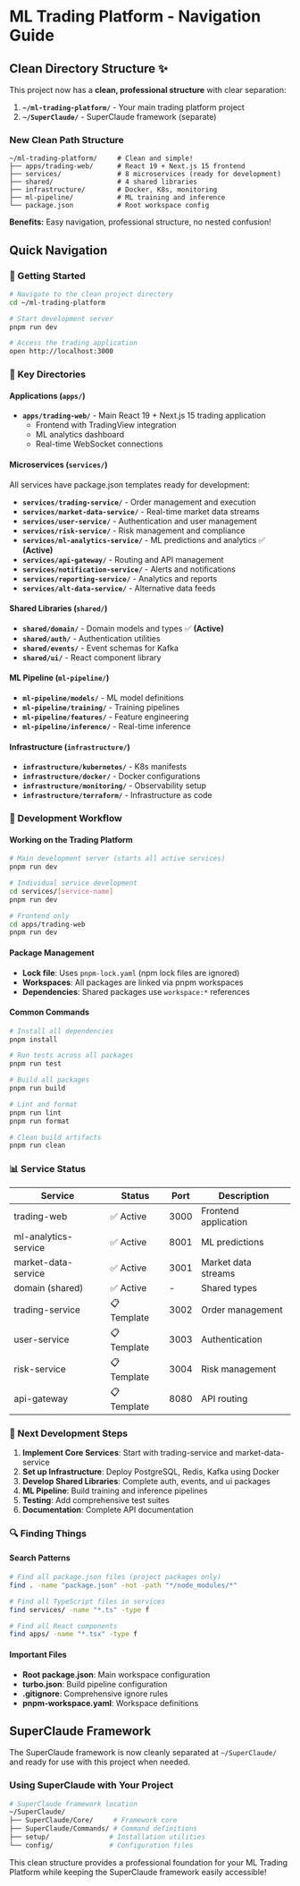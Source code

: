 # ML Trading Platform - Navigation Guide

## Clean Directory Structure ✨

This project now has a **clean, professional structure** with clear separation:

1. **`~/ml-trading-platform/`** - Your main trading platform project  
2. **`~/SuperClaude/`** - SuperClaude framework (separate)

### New Clean Path Structure
```
~/ml-trading-platform/     # Clean and simple!
├── apps/trading-web/      # React 19 + Next.js 15 frontend
├── services/              # 8 microservices (ready for development)
├── shared/                # 4 shared libraries  
├── infrastructure/        # Docker, K8s, monitoring
├── ml-pipeline/           # ML training and inference
└── package.json           # Root workspace config
```

**Benefits:** Easy navigation, professional structure, no nested confusion!

## Quick Navigation

### 🚀 Getting Started
```bash
# Navigate to the clean project directory
cd ~/ml-trading-platform

# Start development server  
pnpm run dev

# Access the trading application
open http://localhost:3000
```

### 📁 Key Directories

#### Applications (`apps/`)
- **`apps/trading-web/`** - Main React 19 + Next.js 15 trading application
  - Frontend with TradingView integration
  - ML analytics dashboard  
  - Real-time WebSocket connections

#### Microservices (`services/`)
All services have package.json templates ready for development:
- **`services/trading-service/`** - Order management and execution
- **`services/market-data-service/`** - Real-time market data streams  
- **`services/user-service/`** - Authentication and user management
- **`services/risk-service/`** - Risk management and compliance
- **`services/ml-analytics-service/`** - ML predictions and analytics ✅ **(Active)**
- **`services/api-gateway/`** - Routing and API management
- **`services/notification-service/`** - Alerts and notifications
- **`services/reporting-service/`** - Analytics and reports
- **`services/alt-data-service/`** - Alternative data feeds

#### Shared Libraries (`shared/`)
- **`shared/domain/`** - Domain models and types ✅ **(Active)**
- **`shared/auth/`** - Authentication utilities
- **`shared/events/`** - Event schemas for Kafka
- **`shared/ui/`** - React component library

#### ML Pipeline (`ml-pipeline/`)
- **`ml-pipeline/models/`** - ML model definitions
- **`ml-pipeline/training/`** - Training pipelines
- **`ml-pipeline/features/`** - Feature engineering
- **`ml-pipeline/inference/`** - Real-time inference

#### Infrastructure (`infrastructure/`)
- **`infrastructure/kubernetes/`** - K8s manifests
- **`infrastructure/docker/`** - Docker configurations
- **`infrastructure/monitoring/`** - Observability setup
- **`infrastructure/terraform/`** - Infrastructure as code

### 🔧 Development Workflow

#### Working on the Trading Platform
```bash
# Main development server (starts all active services)
pnpm run dev

# Individual service development
cd services/[service-name]
pnpm run dev

# Frontend only
cd apps/trading-web  
pnpm run dev
```

#### Package Management
- **Lock file**: Uses `pnpm-lock.yaml` (npm lock files are ignored)
- **Workspaces**: All packages are linked via pnpm workspaces
- **Dependencies**: Shared packages use `workspace:*` references

#### Common Commands
```bash
# Install all dependencies
pnpm install

# Run tests across all packages
pnpm run test

# Build all packages
pnpm run build

# Lint and format
pnpm run lint
pnpm run format

# Clean build artifacts
pnpm run clean
```

### 📊 Service Status

| Service | Status | Port | Description |
|---------|--------|------|-------------|
| trading-web | ✅ Active | 3000 | Frontend application |
| ml-analytics-service | ✅ Active | 8001 | ML predictions |
| market-data-service | ✅ Active | 3001 | Market data streams |
| domain (shared) | ✅ Active | - | Shared types |
| trading-service | 📋 Template | 3002 | Order management |
| user-service | 📋 Template | 3003 | Authentication |
| risk-service | 📋 Template | 3004 | Risk management |
| api-gateway | 📋 Template | 8080 | API routing |

### 🎯 Next Development Steps

1. **Implement Core Services**: Start with trading-service and market-data-service
2. **Set up Infrastructure**: Deploy PostgreSQL, Redis, Kafka using Docker
3. **Develop Shared Libraries**: Complete auth, events, and ui packages  
4. **ML Pipeline**: Build training and inference pipelines
5. **Testing**: Add comprehensive test suites
6. **Documentation**: Complete API documentation

### 🔍 Finding Things

#### Search Patterns
```bash
# Find all package.json files (project packages only)
find . -name "package.json" -not -path "*/node_modules/*"

# Find all TypeScript files in services
find services/ -name "*.ts" -type f

# Find all React components
find apps/ -name "*.tsx" -type f
```

#### Important Files
- **Root package.json**: Main workspace configuration
- **turbo.json**: Build pipeline configuration  
- **.gitignore**: Comprehensive ignore rules
- **pnpm-workspace.yaml**: Workspace definitions

## SuperClaude Framework

The SuperClaude framework is now cleanly separated at `~/SuperClaude/` and ready for use with this project when needed.

### Using SuperClaude with Your Project
```bash
# SuperClaude framework location
~/SuperClaude/
├── SuperClaude/Core/     # Framework core
├── SuperClaude/Commands/ # Command definitions  
├── setup/               # Installation utilities
└── config/              # Configuration files
```

This clean structure provides a professional foundation for your ML Trading Platform while keeping the SuperClaude framework easily accessible!